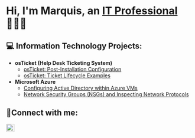 <h1>Hi, I'm Marquis, an <a href="https://linkedin.com/in/marquis-taylor-35a8a3272">IT Professional</a>👨🏽‍💻</h1>

<h2>💻 Information Technology Projects:</h2>

- <b>osTicket (Help Desk Ticketing System)</b>
  - [osTicket: Post-Installation Configuration](https://github.com/Mtay102/post-install-config)
  - [osTicket: Ticket Lifecycle Examples](https://github.com/Mtay102/ticket-lifecycle)
- <b>Microsoft Azure</b>
  - [Configuring Active Directory within Azure VMs](https://github.com/Mtay102/configure-ad)
  - [Network Security Groups (NSGs) and Inspecting Network Protocols](https://github.com/Mtay102/azure-network-protocols)

<h2>🤳Connect with me:</h2>

[<img align="left" alt="Josh | LinkedIn" width="22px" src="https://cdn.jsdelivr.net/npm/simple-icons@v3/icons/linkedin.svg" />][linkedin]

[linkedin]: https://linkedin.com/in/marquis-taylor-35a8a3272
